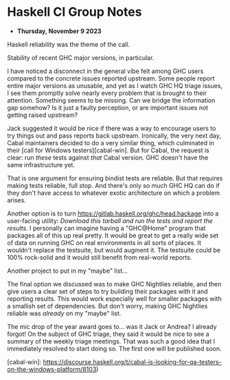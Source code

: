 # Haskell CI Group Notes

* **Thursday, November 9 2023**

Haskell reliability was the theme of the call.

Stability of recent GHC major versions, in particular.

I have noticed a disconnect in the general vibe felt among GHC users compared to
the concrete issues reported upstream. Some people report entire major versions
as unusable, and yet as I watch GHC HQ triage issues, I see them promptly solve
nearly every problem that is brought to their attention. Something seems to be
missing. Can we bridge the information gap somehow? Is it just a faulty
perception, or are important issues not getting raised upstream?

Jack suggested it would be nice if there was a way to encourage users to try
things out and pass reports back upstream. Ironically, the very next day, Cabal
maintainers decided to do a very similar thing, which culminated in their [call
for Windows testers][cabal-win]. But for Cabal, the request is clear: run
*these* tests against *that* Cabal version. GHC doesn't have the same
infrastructure yet.

That is one argument for ensuring bindist tests are reliable. But that requires
making tests reliable, full stop. And there's only so much GHC HQ can do if
they don't have access to whatever exotic architecture on which a problem
arises.

Another option is to turn https://gitlab.haskell.org/ghc/head.hackage into a
user-facing utility: *Download this tarball and run the tests and report the
results*. I personally can imagine having a "GHC@Home" program that packages all
of this up real pretty. It would be great to get a really wide set of data on
running GHC on real environments in all sorts of places. It wouldn't replace the
testsuite, but would augment it. The testsuite could be 100% rock-solid and it
would still benefit from real-world reports.

Another project to put in my "maybe" list...

The final option we discussed was to make GHC Nightlies reliable, and then give
users a clear set of steps to try building their packages with it and reporting
results. This would work especially well for smaller packages with a smallish
set of dependencies. But don't worry, making GHC Nightlies reliable was
*already* on my "maybe" list.

The mic drop of the year award goes to... was it Jack or Andrea? I already
forgot! On the subject of GHC triage, they said it would be nice to see a
summary of the weekly triage meetings. That was such a good idea that I
immediately resolved to start doing so. The first one will be published soon.

[cabal-win]: https://discourse.haskell.org/t/cabal-is-looking-for-qa-testers-on-the-windows-platform/8103)
